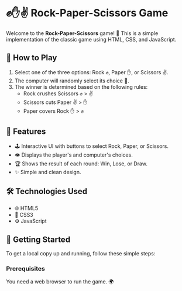 # ✊✋✌️ Rock-Paper-Scissors Game

Welcome to the **Rock-Paper-Scissors** game! 🎉 This is a simple implementation of the classic game using HTML, CSS, and JavaScript.

## 📜 How to Play

1. Select one of the three options: Rock ✊, Paper ✋, or Scissors ✌️.
2. The computer will randomly select its choice 🎲.
3. The winner is determined based on the following rules:
   - Rock crushes Scissors ✊ > ✌️
   - Scissors cuts Paper ✌️ > ✋
   - Paper covers Rock ✋ > ✊

## 🌟 Features

- 🕹️ Interactive UI with buttons to select Rock, Paper, or Scissors.
- 👁️ Displays the player's and computer's choices.
- 🏆 Shows the result of each round: Win, Lose, or Draw.
- ✨ Simple and clean design.

## 🛠️ Technologies Used

- 🌐 HTML5
- 🎨 CSS3
- ⚙️ JavaScript

## 🚀 Getting Started

To get a local copy up and running, follow these simple steps:

### Prerequisites

You need a web browser to run the game. 🌍
